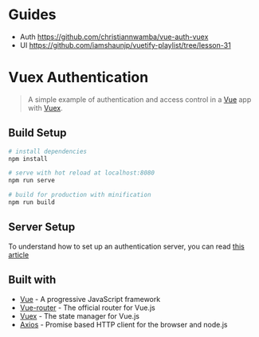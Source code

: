 # Guides

- Auth https://github.com/christiannwamba/vue-auth-vuex
- UI https://github.com/iamshaunjp/vuetify-playlist/tree/lesson-31

# Vuex Authentication

> A simple example of authentication and access control in a [Vue](https://vuejs.org/) app with [Vuex](https://vuex.vuejs.org/).

## Build Setup

```bash
# install dependencies
npm install

# serve with hot reload at localhost:8080
npm run serve

# build for production with minification
npm run build
```

## Server Setup

To understand how to set up an authentication server, you can read [this article](https://scotch.io/tutorials/vue-authentication-and-route-handling-using-vue-router)

## Built with

- [Vue](https://vuejs.org/) - A progressive JavaScript framework
- [Vue-router](https://router.vuejs.org/) - The official router for Vue.js
- [Vuex](https://vuex.vuejs.org/) - The state manager for Vue.js
- [Axios](https://github.com/axios/axios) - Promise based HTTP client for the browser and node.js
